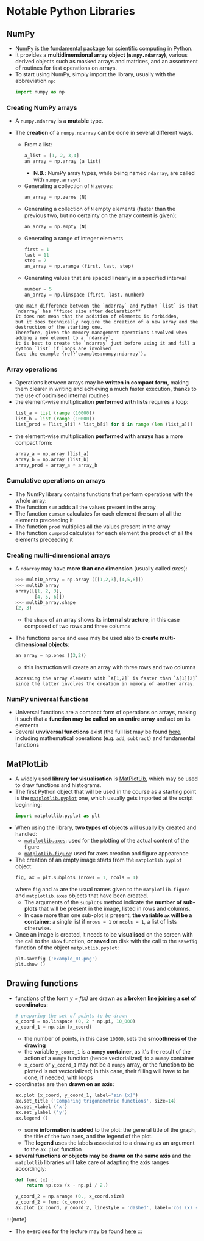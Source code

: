 # Notable Python Libraries

## NumPy

 * [NumPy](https://numpy.org) is the fundamental package for scientific computing in Python.
 * It provides a **multidimensional array object (`numpy.ndarray`)**, 
    various derived objects such as masked arrays and matrices,
    and an assortment of routines for fast operations on arrays.
 * To start using NumPy, simply import the library, usually with the abbreviation `np`:
   ```python
   import numpy as np
   ```

### Creating NumPy arrays

 * A `numpy.ndarray` is a **mutable** type.
 * The **creation** of a `numpy.ndarray` can be done in several different ways.
   * From a list:
     ```py
     a_list = [1, 2, 3,4]
     an_array = np.array (a_list)
     ```
     * **N.B.**: NumPy array types, while being named `ndarray`, are called with `numpy.array()`
   * Generating a collection of `N` zeroes:
     ```py
     an_array = np.zeros (N)
     ```
   * Generating a collection of `N` empty elements 
     (faster than the previous two, but no certainty on the array content is given):
     ```py
     an_array = np.empty (N)
     ```
   * Generating a range of integer elements
     ```py
     first = 1
     last = 11
     step = 2
     an_array = np.arange (first, last, step)
     ```
   * Generating values that are spaced linearly in a specified interval
     ```py
     number = 5
     an_array = np.linspace (first, last, number)
     ```

   ```{note}
   One main difference between the `ndarray` and Python `list` is that `ndarray` has **fixed size after declaration**
   It does not mean that the addition of elements is forbidden, 
   but it does technically require the creation of a new array and the destruction of the starting one.
   Therefore, given the memory management operations involved when adding a new element to a `ndarray`, 
   it is best to create the `ndarray` just before using it and fill a Python `list` if loops are involved 
   (see the example {ref}`examples:numpy:ndarray`).
   ```

### Array operations

 * Operations between arrays may be **written in compact form**, 
   making them clearer in writing and
   achieving a much faster execution,
   thanks to the use of optimised internal routines
 * the element-wise multiplication **performed with lists** requires a loop:   
   ```py
   list_a = list (range (10000))
   list_b = list (range (10000))
   list_prod = [list_a[i] * list_b[i] for i in range (len (list_a))]
   ```
 * the element-wise multiplication **performed with arrays** has a more compact form:   
   ```py
   array_a = np.array (list_a)
   array_b = np.array (list_b)
   array_prod = array_a * array_b
   ```
<!-- example {ref}`examples:numpy:ndarray_operations` -->

### Cumulative operations on arrays

 * The NumPy library contains functions that perform operations with the whole array:
 * The function `sum` adds all the values present in the array
 * The function `cumsum` calculates for each element the sum of all the elements preceeding it
 * The function `prod` multiplies all the values present in the array
 * The function `cumprod` calculates for each element the product of all the elements preceeding it

### Creating multi-dimensional arrays

 * A `ndarray` may have **more than one dimension** (usually called *axes*):
   ```python
   >>> multiD_array = np.array ([[1,2,3],[4,5,6]])
   >>> multiD_array
   array([[1, 2, 3],
          [4, 5, 6]])
   >>> multiD_array.shape
   (2, 3)
   ```
   * the `shape` of an array shows its **internal structure**, 
     in this case composed of two rows and three columns
 * The functions `zeros` and `ones` may be used also 
   to **create multi-dimensional objects**:
   ```py
   an_array = np.ones ((3,2))
   ```
    * this instruction will create an array with three rows and two columns

   ```{note}
   Accessing the array elements with `A[1,2]` is faster than `A[1][2]` 
   since the latter involves the creation in memory of another array.
   ```

### NumPy universal functions

 * Universal functions are a compact form of operations on arrays,
   making it such that a **function may be called on an entire array**
   and act on its elements
 * Several **unviversal functions** exist (the full list may be found [here](https://numpy.org/doc/stable/reference/ufuncs.html#available-ufuncs),
   including mathematical operations (e.g. `add`, `subtract`) and fundamental functions

## MatPlotLib

  * A widely used **library for visualisation** is [MatPlotLib](https://matplotlib.org/),
    which may be used to draw functions and histograms.
  * The first Python object that will be used in the course as a starting point
    is the [```matplotlib.pyplot```](https://matplotlib.org/stable/api/pyplot_summary.html) one, 
    which usually gets imported at the script beginning:
    ```py
    import matplotlib.pyplot as plt
    ```
  * When using the library,
    **two types of objects** will usually by created and handled:
    * [```matplotlib.axes```](https://matplotlib.org/stable/api/axes_api.html): 
      used for the plotting of the actual content of the figure
    * [```matplotlib.figure```](https://matplotlib.org/stable/api/figure_api.html): 
      used for axes creation and figure appearence
  * The creation of an empty image starts from the ```matplotlib.pyplot``` object:
    ```py
    fig, ax = plt.subplots (nrows = 1, ncols = 1)
    ```
    where ```fig``` and ```ax``` are the usual names given 
    to the ```matplotlib.figure``` and ```matplotlib.axes```
    objects that have been created.
    * The arguments of the ```subplots``` method indicate the **number of sub-plots**
      that will be present in the image,
      listed in rows and columns.
    * In case more than one sub-plot is present, 
      **the variable ```ax``` will be a container**: 
      a single list if ```nrows = 1``` or ```ncols = 1```, 
      a list of lists otherwise.
  * Once an image is created,
    it needs to be **visualised** on the screen with the call to the ```show``` function,
    **or saved** on disk with the call to the ```savefig``` function 
    of the object ```matplotlib.pyplot```:
    ```py
    plt.savefig ('example_01.png')
    plt.show ()
    ```

## Drawing functions

  * functions of the form *y = f(x)* are drawn as a **broken line joining a set of coordinates**:
    ```py
    # preparing the set of points to be drawn 
    x_coord = np.linspace (0, 2 * np.pi, 10_000)
    y_coord_1 = np.sin (x_coord)
    ```
    * the number of points, in this case ```10000```, sets the **smoothness of the drawing**
    * the variable ```y_coord_1``` is a **```numpy``` container**, 
      as it's the result of the action of a ```numpy``` function (hence vectorialized) to a ```numpy``` container
    * ```x_coord``` or ```y_coord_1``` may not be a ```numpy``` array,
      or the function to be plotted is not vectorialized; 
      in this case,
      their filling will have to be done, if needed, with loops
  * coordinates are then **drawn on an axis**:
    ```py
    ax.plot (x_coord, y_coord_1, label='sin (x)')
    ax.set_title ('Comparing trigonometric functions', size=14)
    ax.set_xlabel ('x')
    ax.set_ylabel ('y')
    ax.legend ()
    ```
    * some **information is added** to the plot: the general title of the graph,
      the title of the two axes,
      and the legend of the plot.
    * The **legend** uses the labels associated to a drawing as an argument to the ```ax.plot``` function
  * **several functions or objects may be drawn on the same axis**
    and the ```matplotlib``` libraries will take care of adapting the axis ranges accordingly:
    ```py
    def func (x) :
        return np.cos (x - np.pi / 2.)

    y_coord_2 = np.arange (0., x_coord.size)
    y_coord_2 = func (x_coord)
    ax.plot (x_coord, y_coord_2, linestyle = 'dashed', label='cos (x) - pi/2')
    ```
<!--     for i in range (x_coord.size):
        y_coord_2[i] = func (x_coord[i])
 -->


:::{note}
  <!-- * The examples for the lecture may be found [here](EXAMPLES.rst) -->
  * The exercises for the lecture may be found [here](EXERCISES.md)
:::
